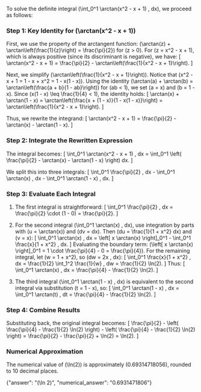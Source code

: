 

To solve the definite integral \(\int_0^1 \arctan(x^2 - x + 1) \, dx\), we proceed as follows:

### Step 1: Key Identity for \(\arctan(x^2 - x + 1)\)
First, we use the property of the arctangent function: \(\arctan(z) + \arctan\left(\frac{1}{z}\right) = \frac{\pi}{2}\) for \(z > 0\). For \(z = x^2 - x + 1\), which is always positive (since its discriminant is negative), we have:
\[
\arctan(x^2 - x + 1) = \frac{\pi}{2} - \arctan\left(\frac{1}{x^2 - x + 1}\right).
\]

Next, we simplify \(\arctan\left(\frac{1}{x^2 - x + 1}\right)\). Notice that \(x^2 - x + 1 = 1 - x + x^2 = 1 - x(1 - x)\). Using the identity \(\arctan(a) + \arctan(b) = \arctan\left(\frac{a + b}{1 - ab}\right)\) for \(ab < 1\), we set \(a = x\) and \(b = 1 - x\). Since \(x(1 - x) \leq \frac{1}{4} < 1\), the identity holds:
\[
\arctan(x) + \arctan(1 - x) = \arctan\left(\frac{x + (1 - x)}{1 - x(1 - x)}\right) = \arctan\left(\frac{1}{x^2 - x + 1}\right).
\]

Thus, we rewrite the integrand:
\[
\arctan(x^2 - x + 1) = \frac{\pi}{2} - \arctan(x) - \arctan(1 - x).
\]

### Step 2: Integrate the Rewritten Expression
The integral becomes:
\[
\int_0^1 \arctan(x^2 - x + 1) \, dx = \int_0^1 \left( \frac{\pi}{2} - \arctan(x) - \arctan(1 - x) \right) dx.
\]

We split this into three integrals:
\[
\int_0^1 \frac{\pi}{2} \, dx - \int_0^1 \arctan(x) \, dx - \int_0^1 \arctan(1 - x) \, dx.
\]

### Step 3: Evaluate Each Integral
1. The first integral is straightforward:
\[
\int_0^1 \frac{\pi}{2} \, dx = \frac{\pi}{2} \cdot (1 - 0) = \frac{\pi}{2}.
\]

2. For the second integral \(\int_0^1 \arctan(x) \, dx\), use integration by parts with \(u = \arctan(x)\) and \(dv = dx\). Then \(du = \frac{1}{1 + x^2} dx\) and \(v = x\):
\[
\int_0^1 \arctan(x) \, dx = \left[ x \arctan(x) \right]_0^1 - \int_0^1 \frac{x}{1 + x^2} \, dx.
\]
Evaluating the boundary term: \(\left[ x \arctan(x) \right]_0^1 = 1 \cdot \frac{\pi}{4} - 0 = \frac{\pi}{4}\). For the remaining integral, let \(w = 1 + x^2\), so \(dw = 2x \, dx\):
\[
\int_0^1 \frac{x}{1 + x^2} \, dx = \frac{1}{2} \int_1^2 \frac{1}{w} \, dw = \frac{1}{2} \ln(2).
\]
Thus:
\[
\int_0^1 \arctan(x) \, dx = \frac{\pi}{4} - \frac{1}{2} \ln(2).
\]

3. The third integral \(\int_0^1 \arctan(1 - x) \, dx\) is equivalent to the second integral via substitution \(t = 1 - x\), so:
\[
\int_0^1 \arctan(1 - x) \, dx = \int_0^1 \arctan(t) \, dt = \frac{\pi}{4} - \frac{1}{2} \ln(2).
\]

### Step 4: Combine Results
Substituting back, the original integral becomes:
\[
\frac{\pi}{2} - \left( \frac{\pi}{4} - \frac{1}{2} \ln(2) \right) - \left( \frac{\pi}{4} - \frac{1}{2} \ln(2) \right) = \frac{\pi}{2} - \frac{\pi}{2} + \ln(2) = \ln(2).
\]

### Numerical Approximation
The numerical value of \(\ln(2)\) is approximately \(0.69314718056\), rounded to 10 decimal places.

{"answer": "\(\ln 2\)", "numerical_answer": "0.6931471806"}